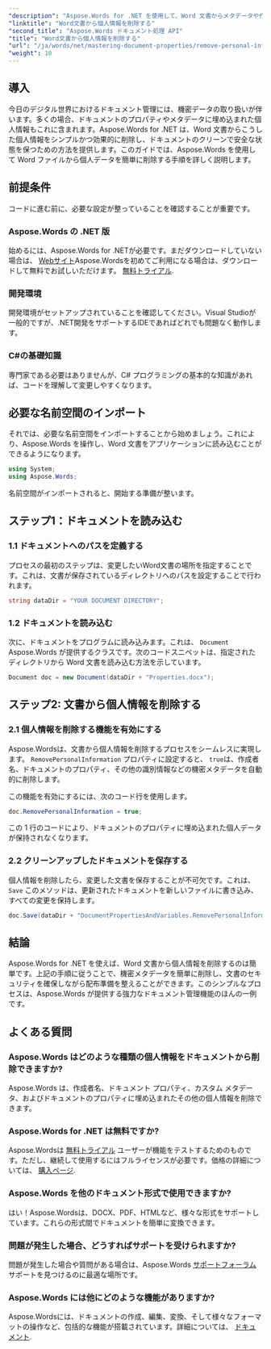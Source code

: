 ```yaml
---
"description": "Aspose.Words for .NET を使用して、Word 文書からメタデータや作成者の詳細などの個人情報を削除する方法を学習します。"
"linktitle": "Word文書から個人情報を削除する"
"second_title": "Aspose.Words ドキュメント処理 API"
"title": "Word文書から個人情報を削除する"
"url": "/ja/words/net/mastering-document-properties/remove-personal-information-word-document/"
"weight": 10
---
```


## 導入

今日のデジタル世界におけるドキュメント管理には、機密データの取り扱いが伴います。多くの場合、ドキュメントのプロパティやメタデータに埋め込まれた個人情報もこれに含まれます。Aspose.Words for .NET は、Word 文書からこうした個人情報をシンプルかつ効果的に削除し、ドキュメントのクリーンで安全な状態を保つための方法を提供します。このガイドでは、Aspose.Words を使用して Word ファイルから個人データを簡単に削除する手順を詳しく説明します。

## 前提条件

コードに進む前に、必要な設定が整っていることを確認することが重要です。

### Aspose.Words の .NET 版

始めるには、Aspose.Words for .NETが必要です。まだダウンロードしていない場合は、 [Webサイト](https://releases.aspose.com/words/net/)Aspose.Wordsを初めてご利用になる場合は、ダウンロードして無料でお試しいただけます。 [無料トライアル](https://releases。aspose.com/).

### 開発環境

開発環境がセットアップされていることを確認してください。Visual Studioが一般的ですが、.NET開発をサポートするIDEであればどれでも問題なく動作します。

### C#の基礎知識

専門家である必要はありませんが、C# プログラミングの基本的な知識があれば、コードを理解して変更しやすくなります。

## 必要な名前空間のインポート

それでは、必要な名前空間をインポートすることから始めましょう。これにより、Aspose.Words を操作し、Word 文書をアプリケーションに読み込むことができるようになります。

```csharp
using System;
using Aspose.Words;
```

名前空間がインポートされると、開始する準備が整います。

## ステップ1：ドキュメントを読み込む

### 1.1 ドキュメントへのパスを定義する

プロセスの最初のステップは、変更したいWord文書の場所を指定することです。これは、文書が保存されているディレクトリへのパスを設定することで行われます。

```csharp
string dataDir = "YOUR DOCUMENT DIRECTORY";
```

### 1.2 ドキュメントを読み込む

次に、ドキュメントをプログラムに読み込みます。これは、 `Document` Aspose.Words が提供するクラスです。次のコードスニペットは、指定されたディレクトリから Word 文書を読み込む方法を示しています。

```csharp
Document doc = new Document(dataDir + "Properties.docx");
```

## ステップ2: 文書から個人情報を削除する

### 2.1 個人情報を削除する機能を有効にする

Aspose.Wordsは、文書から個人情報を削除するプロセスをシームレスに実現します。 `RemovePersonalInformation` プロパティに設定すると、 `true`は、作成者名、ドキュメントのプロパティ、その他の識別情報などの機密メタデータを自動的に削除します。

この機能を有効にするには、次のコード行を使用します。

```csharp
doc.RemovePersonalInformation = true;
```

この 1 行のコードにより、ドキュメントのプロパティに埋め込まれた個人データが保持されなくなります。

### 2.2 クリーンアップしたドキュメントを保存する

個人情報を削除したら、変更した文書を保存することが不可欠です。これは、 `Save` このメソッドは、更新されたドキュメントを新しいファイルに書き込み、すべての変更を保持します。

```csharp
doc.Save(dataDir + "DocumentPropertiesAndVariables.RemovePersonalInformation.docx");
```

## 結論

Aspose.Words for .NET を使えば、Word 文書から個人情報を削除するのは簡単です。上記の手順に従うことで、機密メタデータを簡単に削除し、文書のセキュリティを確保しながら配布準備を整えることができます。このシンプルなプロセスは、Aspose.Words が提供する強力なドキュメント管理機能のほんの一例です。

## よくある質問

### Aspose.Words はどのような種類の個人情報をドキュメントから削除できますか?

Aspose.Words は、作成者名、ドキュメント プロパティ、カスタム メタデータ、およびドキュメントのプロパティに埋め込まれたその他の個人情報を削除できます。

### Aspose.Words for .NET は無料ですか?

Aspose.Wordsは [無料トライアル](https://releases.aspose.com/) ユーザーが機能をテストするためのものです。ただし、継続して使用するにはフルライセンスが必要です。価格の詳細については、 [購入ページ](https://purchase。aspose.com/buy).

### Aspose.Words を他のドキュメント形式で使用できますか?

はい！Aspose.Wordsは、DOCX、PDF、HTMLなど、様々な形式をサポートしています。これらの形式間でドキュメントを簡単に変換できます。

### 問題が発生した場合、どうすればサポートを受けられますか?

問題が発生した場合や質問がある場合は、Aspose.Words [サポートフォーラム](https://forum.aspose.com/c/words/8) サポートを見つけるのに最適な場所です。

### Aspose.Words には他にどのような機能がありますか?

Aspose.Wordsには、ドキュメントの作成、編集、変換、そして様々なフォーマットの操作など、包括的な機能が搭載されています。詳細については、 [ドキュメント](https://reference。aspose.com/words/net/).